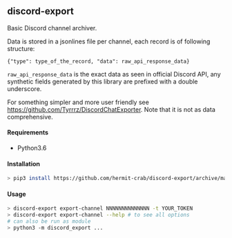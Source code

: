 ## discord-export

Basic Discord channel archiver.

Data is stored in a jsonlines file per channel, each record is of following structure:  
```
{"type": type_of_the_record, "data": raw_api_response_data}
```  
`raw_api_response_data` is the exact data as seen in official Discord API, any synthetic fields generated by this library are prefixed with a double underscore.

For something simpler and more user friendly see https://github.com/Tyrrrz/DiscordChatExporter. Note that it is not as data comprehensive.

#### Requirements
* Python3.6

#### Installation
```bash
> pip3 install https://github.com/hermit-crab/discord-export/archive/master.zip --user
```

#### Usage
```bash
> discord-export export-channel NNNNNNNNNNNNNN -t YOUR_TOKEN
> discord-export export-channel --help # to see all options
# can also be run as module
> python3 -m discord_export ...
```
